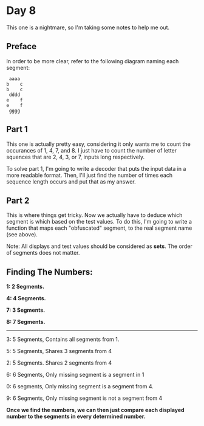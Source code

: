 # Day 8

This one is a nightmare, so I'm taking some notes to help me out.

## Preface

In order to be more clear, refer to the following diagram naming each segment:

```
 aaaa
b    c
b    c
 dddd
e    f
e    f
 gggg
```

## Part 1

This one is actually pretty easy, considering it only wants me to count the occurances of 1, 4, 7, and 8. I just have to count the number of letter squences that are 2, 4, 3, or 7, inputs long respectively.

To solve part 1, I'm going to write a decoder that puts the input data in a more readable format. Then, I'll just find the number of times each sequence length occurs and put that as my answer.

## Part 2

This is where things get tricky. Now we actually have to deduce which segment is which based on the test values.
To do this, I'm going to write a function that maps each "obfuscated" segment, to the real segment name (see above).

Note: All displays and test values should be considered as **sets**. The order of segments does not matter.

## Finding The Numbers:

**1: 2 Segments.**

**4: 4 Segments.**

**7: 3 Segments.**

**8: 7 Segments.**

---

3: 5 Segments, Contains all segments from 1.

5: 5 Segments, Shares 3 segments from 4

2: 5 Segments. Shares 2 segments from 4

6: 6 Segments, Only missing segment is a segment in 1

0: 6 segments, Only missing segment is a segment from 4.

9: 6 Segments, Only missing segment is not a segment from 4

**Once we find the numbers, we can then just compare each displayed number to the segments in every determined number.**
